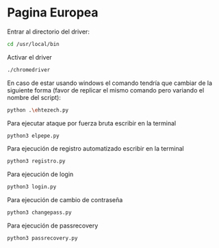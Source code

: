 # Pagina Europea

Entrar al directorio del driver:
```bash
cd /usr/local/bin
```
Activar el driver
```bash
./chromedriver
```
En caso de estar usando windows el comando tendría que cambiar de la siguiente forma (favor de replicar el mismo comando pero variando el nombre del script):
```bash
python .\ehtezech.py
```
Para ejecutar ataque por fuerza bruta escribir en la terminal
```bash
python3 elpepe.py
```

Para ejecución de registro automatizado escribir en la terminal
```bash
python3 registro.py
```

Para ejecución de login
```bash
python3 login.py
```
Para ejecución de cambio de contraseña
```bash
python3 changepass.py
```
Para ejecución de passrecovery
```bash
python3 passrecovery.py
```
